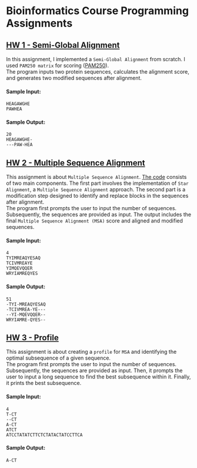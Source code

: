 # Bioinformatics Course Programming Assignments

## [HW 1 - Semi-Global Alignment](https://github.com/arminZolfaghari/Bioinformatics-Course-Assignments/tree/main/HW%201%20-%20Semi-Global%20Alignment)
In this assignment, I implemented a ```Semi-Global Alignment``` from scratch. I used ```PAM250 matrix``` for scoring ([PAM250](https://swift.cmbi.umcn.nl/teach/aainfo/pam250.shtml)). 
</br>
The program inputs two protein sequences, calculates the alignment score, and generates two modified sequences after alignment.
#### Sample Input:
```
HEAGAWGHE
PAWHEA
```
#### Sample Output:
```
20
HEAGAWGHE-
---PAW-HEA
```

## [HW 2 - Multiple Sequence Alignment](https://github.com/arminZolfaghari/Bioinformatics-Course-Assignments/tree/main/HW%202%20-%20Multiple%20Sequence%20Alignment)
This assignment is about ```Multiple Sequence Alignment```. [The code](https://github.com/arminZolfaghari/Bioinformatics-Course-Assignments/tree/main/HW%202%20-%20Multiple%20Sequence%20Alignment) consists of two main components. The first part involves the implementation of ```Star Alignment```, a ```Multiple Sequence Alignment``` approach. The second part is a modification step designed to identify and replace blocks in the sequences after alignment.
</br>
The program first prompts the user to input the number of sequences. Subsequently, the sequences are provided as input. The output includes the final ```Multiple Sequence Alignment (MSA)``` score and aligned and modified sequences.
#### Sample Input:
```
4 
TYIMREAQYESAQ
TCIVMREAYE
YIMQEVQQER
WRYIAMREQYES
```
#### Sample Output:
```
51
-TYI-MREAQYESAQ
-TCIVMREA-YE---
--YI-MQEVQQER--
WRYIAMRE-QYES--
```

## [HW 3 - Profile](https://github.com/arminZolfaghari/Bioinformatics-Course-Assignments/tree/main/HW%203%20-%20Profile)
This assignment is about creating a ```profile``` for ```MSA``` and identifying the optimal subsequence of a given sequence.
</br>
The program first prompts the user to input the number of sequences. Subsequently, the sequences are provided as input.
Then, it prompts the user to input a long sequence to find the best subsequence within it. Finally, it prints the best subsequence.
#### Sample Input:
```
4
T-CT
--CT
A-CT
ATCT
ATCCTATATCTTCTCTATACTATCCTTCA
```
#### Sample Output:
```
A-CT
```
